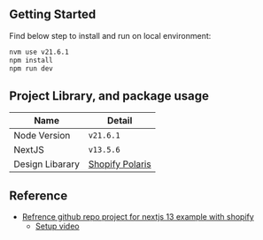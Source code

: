 ## Getting Started

Find below step to install and run on local environment:

```bash
nvm use v21.6.1
npm install
npm run dev
```

## Project Library, and package usage

| Name            | Detail                                          |
| --------------- | ----------------------------------------------- |
| Node Version    | `v21.6.1`                                       |
| NextJS          | `v13.5.6`                                       |
| Design Libarary | [Shopify Polaris](https://polaris.shopify.com/) |

## Reference

- [Refrence github repo project for nextjs 13 example with shopify](https://github.com/kinngh/shopify-nextjs-prisma-app/tree/main)
  - [Setup video](https://www.youtube.com/watch?v=Z_JFpEJRh_g)
